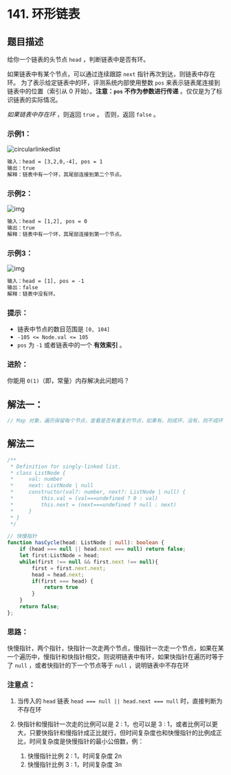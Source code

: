 # 141. 环形链表

## 题目描述

给你一个链表的头节点 `head` ，判断链表中是否有环。

如果链表中有某个节点，可以通过连续跟踪 `next` 指针再次到达，则链表中存在环。 为了表示给定链表中的环，评测系统内部使用整数 `pos` 来表示链表尾连接到链表中的位置（索引从 0 开始）。**注意：`pos` 不作为参数进行传递** 。仅仅是为了标识链表的实际情况。

*如果链表中存在环* ，则返回 `true` 。 否则，返回 `false` 。

### 示例1：

![circularlinkedlist](https://images-1305186932.cos.ap-beijing.myqcloud.com/images/202305141756731.png)

```txt
输入：head = [3,2,0,-4], pos = 1
输出：true
解释：链表中有一个环，其尾部连接到第二个节点。
```

### 示例2：

![img](https://images-1305186932.cos.ap-beijing.myqcloud.com/images/202305141757399.png)

```txt
输入：head = [1,2], pos = 0
输出：true
解释：链表中有一个环，其尾部连接到第一个节点。
```

### 示例3：

![img](https://images-1305186932.cos.ap-beijing.myqcloud.com/images/202305141757758.png)

```txt
输入：head = [1], pos = -1
输出：false
解释：链表中没有环。
```

### 提示：

-   链表中节点的数目范围是 `[0, 104]`
-   `-105 <= Node.val <= 105`
-   `pos` 为 `-1` 或者链表中的一个 **有效索引** 。

### 进阶：

你能用 `O(1)`（即，常量）内存解决此问题吗？



## 解法一：

```ts
// Map 对象，遍历保留每个节点，查看是否有重复的节点，如果有，则成环，没有，则不成环
```

## 解法二

```ts
/**
 * Definition for singly-linked list.
 * class ListNode {
 *     val: number
 *     next: ListNode | null
 *     constructor(val?: number, next?: ListNode | null) {
 *         this.val = (val===undefined ? 0 : val)
 *         this.next = (next===undefined ? null : next)
 *     }
 * }
 */

// 快慢指针
function hasCycle(head: ListNode | null): boolean {
    if (head === null || head.next === null) return false;
    let first:ListNode = head;
    while(first !== null && first.next !== null){
        first = first.next.next;
        head = head.next;
        if(first === head) {
            return true
        }
    }
    return false;
};
```

### 思路：

快慢指针，两个指针，快指针一次走两个节点，慢指针一次走一个节点，如果在某一个遍历中，慢指针和快指针相交，则说明链表中有环，如果快指针在遍历时等于了 `null` ，或者快指针的下一个节点等于 `null` ，说明链表中不存在环

### 注意点：

1.   当传入的 `head` 链表 `head === null || head.next === null` 时，直接判断为不存在环

2.   快指针和慢指针一次走的比例可以是 2 : 1，也可以是 3 : 1，或者比例可以更大，只要快指针和慢指针成正比就行，但时间复杂度也和快慢指针的比例成正比，时间复杂度是快慢指针的最小公倍数，例：
     1.   快慢指针比例 2 : 1，时间复杂度 2n
     2.   快慢指针比例 3 : 1，时间复杂度 3n

